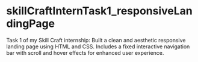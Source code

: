 # skillCraftInternTask1_responsiveLandingPage
Task 1 of my Skill Craft internship: Built a clean and aesthetic responsive landing page using HTML and CSS. Includes a fixed interactive navigation bar with scroll and hover effects for enhanced user experience.
